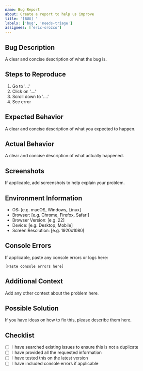 ```yaml
---
name: Bug Report
about: Create a report to help us improve
title: '[BUG] '
labels: ['bug', 'needs-triage']
assignees: ['eric-orozco']
---
```


## Bug Description
A clear and concise description of what the bug is.

## Steps to Reproduce
1. Go to '...'
2. Click on '....'
3. Scroll down to '....'
4. See error

## Expected Behavior
A clear and concise description of what you expected to happen.

## Actual Behavior
A clear and concise description of what actually happened.

## Screenshots
If applicable, add screenshots to help explain your problem.

## Environment Information
- OS: [e.g. macOS, Windows, Linux]
- Browser: [e.g. Chrome, Firefox, Safari]
- Browser Version: [e.g. 22]
- Device: [e.g. Desktop, Mobile]
- Screen Resolution: [e.g. 1920x1080]

## Console Errors
If applicable, paste any console errors or logs here:
```
[Paste console errors here]
```

## Additional Context
Add any other context about the problem here.

## Possible Solution
If you have ideas on how to fix this, please describe them here.

## Checklist
- [ ] I have searched existing issues to ensure this is not a duplicate
- [ ] I have provided all the requested information
- [ ] I have tested this on the latest version
- [ ] I have included console errors if applicable